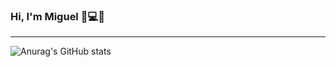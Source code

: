 ### Hi, I'm Miguel 👋💻😄
---
![Anurag's GitHub stats](https://github-readme-stats.vercel.app/api?username=miguelsotelo01&show_icons=true&theme=transparent)
